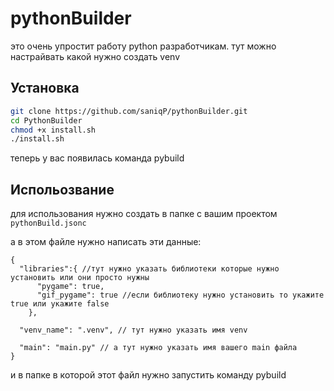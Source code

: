 # pythonBuilder

это очень упростит работу python разработчикам.
тут можно настрайвать какой нужно создать venv

## Установка

```zsh
git clone https://github.com/saniqP/pythonBuilder.git
cd PythonBuilder
chmod +x install.sh
./install.sh
```

теперь у вас появилась команда pybuild

## Испольозвание

для использования нужно создать в папке с вашим проектом `pythonBuild.jsonc`

а в этом файле нужно написать эти данные:

```jsonc
{
  "libraries":{ //тут нужно указать библиотеки которые нужно установить или они просто нужны
      "pygame": true,
      "gif_pygame": true //если библиотеку нужно установить то укажите true или укажите false
    },

  "venv_name": ".venv", // тут нужно указать имя venv

  "main": "main.py" // а тут нужно указать имя вашего main файла
}
```

и в папке в которой этот файл нужно запустить команду pybuild
